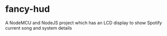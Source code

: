 # fancy-hud
A NodeMCU and NodeJS project which has an LCD display to show Spotify current song and system details
